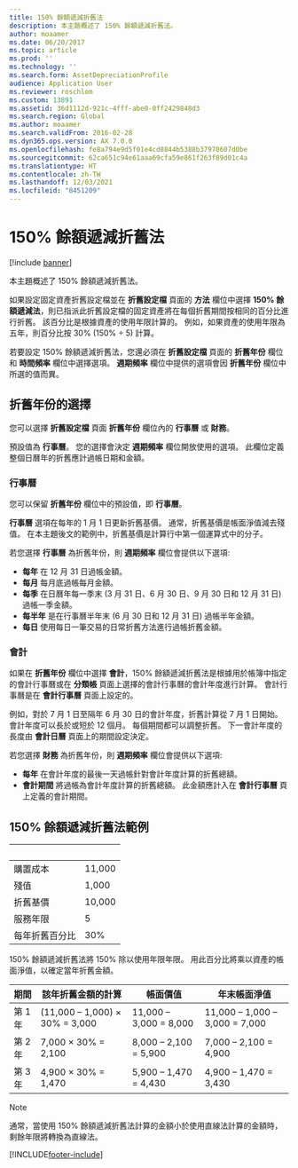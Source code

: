 ```yaml
---
title: 150% 餘額遞減折舊法
description: 本主題概述了 150% 餘額遞減折舊法。
author: moaamer
ms.date: 06/20/2017
ms.topic: article
ms.prod: ''
ms.technology: ''
ms.search.form: AssetDepreciationProfile
audience: Application User
ms.reviewer: roschlom
ms.custom: 13891
ms.assetid: 36d1112d-921c-4fff-abe0-0ff2429848d3
ms.search.region: Global
ms.author: moaamer
ms.search.validFrom: 2016-02-28
ms.dyn365.ops.version: AX 7.0.0
ms.openlocfilehash: fe8a794e9d5f01e4cd8844b5388b37970607d0be
ms.sourcegitcommit: 62ca651c94e61aaa69cfa59e861f263f89d01c4a
ms.translationtype: HT
ms.contentlocale: zh-TW
ms.lasthandoff: 12/03/2021
ms.locfileid: "8451209"
---
```

# <a name="150-percent-reducing-balance-depreciation"></a>150% 餘額遞減折舊法

[!include [banner](../includes/banner.md)]

本主題概述了 150% 餘額遞減折舊法。

如果設定固定資產折舊設定檔並在 **折舊設定檔** 頁面的 **方法** 欄位中選擇 **150% 餘額遞減法**，則已指派此折舊設定檔的固定資產將在每個折舊期間按相同的百分比進行折舊。 該百分比是根據資產的使用年限計算的。 例如，如果資產的使用年限為五年，則百分比按 30% (150% ÷ 5) 計算。 

若要設定 150% 餘額遞減折舊法，您還必須在 **折舊設定檔** 頁面的 **折舊年份** 欄位和 **時間頻率** 欄位中選擇選項。 **週期頻率** 欄位中提供的選項會因 **折舊年份** 欄位中所選的值而異。

## <a name="selection-of-depreciation-year"></a>折舊年份的選擇
您可以選擇 **折舊設定檔** 頁面 **折舊年份** 欄位內的 **行事曆** 或 **財務**。 

預設值為 **行事曆**。 您的選擇會決定 **週期頻率** 欄位開放使用的選項。 此欄位定義整個日曆年的折舊應計過帳日期和金額。

### <a name="calendar"></a>行事曆

您可以保留 **折舊年份** 欄位中的預設值，即 **行事曆**。 

**行事曆** 選項在每年的 1 月 1 日更新折舊基價。 通常，折舊基價是帳面淨值減去殘值。 在本主題後文的範例中，折舊基價是計算行中第一個運算式中的分子。 

若您選擇 **行事曆** 為折舊年份，則 **週期頻率** 欄位會提供以下選項: 

-   **每年** 在 12 月 31 日過帳金額。
-   **每月** 每月底過帳每月金額。
-   **每季** 在日曆年每一季末 (3 月 31 日、6 月 30 日、9 月 30 日和 12 月 31 日) 過帳一季金額。
-   **每半年** 是在行事曆半年末 (6 月 30 日和 12 月 31 日) 過帳半年金額。
-   **每日** 使用每日一筆交易的日常折舊方法進行過帳折舊金額。

### <a name="fiscal"></a>會計

如果在 **折舊年份** 欄位中選擇 **會計**，150% 餘額遞減折舊法是根據用於帳簿中指定的會計行事曆或在 **分類帳** 頁面上選擇的會計行事曆的會計年度進行計算。 會計行事曆是在 **會計行事曆** 頁面上設定的。 

例如，對於 7 月 1 日至隔年 6 月 30 日的會計年度，折舊計算從 7 月 1 日開始。 會計年度可以長於或短於 12 個月。 每個期間都可以調整折舊。 下一會計年度的長度由 **會計日曆** 頁面上的期間設定決定。 

若您選擇 **財務** 為折舊年份，則 **週期頻率** 欄位會提供以下選項: 

-   **每年** 在會計年度的最後一天過帳針對會計年度計算的折舊總額。
-   **會計期間** 將過帳為會計年度計算的折舊總額。 此金額應計入在 **會計行事曆** 頁上定義的會計期間。

## <a name="example-of-150-reducing-balance-depreciation"></a>150% 餘額遞減折舊法範例

| &nbsp;                         | &nbsp; |
|--------------------------------|--------|
| 購置成本               | 11,000 |
| 殘值                  | 1,000  |
| 折舊基價              | 10,000 |
| 服務年限             | 5      |
| 每年折舊百分比 | 30%    |

150% 餘額遞減折舊法將 150% 除以使用年限年限。 用此百分比將乘以資產的帳面淨值，以確定當年折舊金額。

| 期間 | 該年折舊金額的計算 | 帳面價值             | 年末帳面淨值 |
|--------|-----------------------------------------------|------------------------|---------------------------------------|
| 第 1 年 | (11,000 – 1,000) × 30% = 3,000                | 11,000 – 3,000 = 8,000 | 11,000 – 1,000 – 3,000 = 7,000        |
| 第 2 年 | 7,000 × 30% = 2,100                           | 8,000 – 2,100 = 5,900  | 7,000 – 2,100 = 4,900                 |
| 第 3 年 | 4,900 × 30% = 1,470                           | 5,900 – 1,470 = 4,430  | 4,900 – 1,470 = 3,430                 |

> [!NOTE]
> 通常，當使用 150% 餘額遞減折舊法計算的金額小於使用直線法計算的金額時，剩餘年限將轉換為直線法。





[!INCLUDE[footer-include](../../includes/footer-banner.md)]
